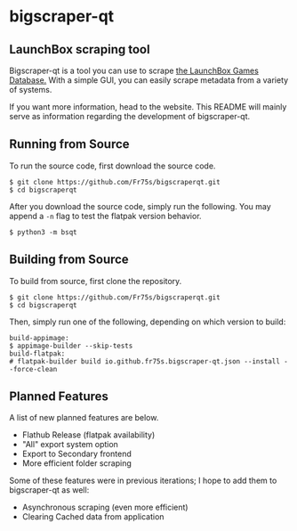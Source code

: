 # bigscraper-qt

## LaunchBox scraping tool

Bigscraper-qt is a tool you can use to scrape [the LaunchBox Games Database.](https://gamesdb.launchbox-app.com/) With a simple GUI, you can easily scrape metadata from a variety of systems.

If you want more information, head to the website. This README will mainly serve as information regarding the development of bigscraper-qt.

## Running from Source

To run the source code, first download the source code.

	$ git clone https://github.com/Fr75s/bigscraperqt.git
	$ cd bigscraperqt

After you download the source code, simply run the following. You may append a `-n` flag to test the flatpak version behavior.

	$ python3 -m bsqt

## Building from Source

To build from source, first clone the repository.

	$ git clone https://github.com/Fr75s/bigscraperqt.git
	$ cd bigscraperqt

Then, simply run one of the following, depending on which version to build:

	build-appimage:
	$ appimage-builder --skip-tests
	build-flatpak:
	# flatpak-builder build io.github.fr75s.bigscraper-qt.json --install --force-clean

## Planned Features

A list of new planned features are below.

- Flathub Release (flatpak availability)
- "All" export system option
- Export to Secondary frontend
- More efficient folder scraping

Some of these features were in previous iterations; I hope to add them to bigscraper-qt as well:

- Asynchronous scraping (even more efficient)
- Clearing Cached data from application
